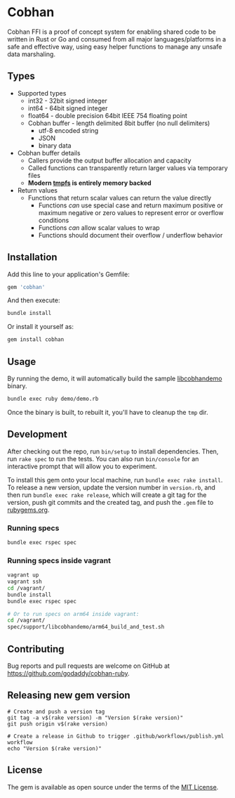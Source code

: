 # Cobhan

Cobhan FFI is a proof of concept system for enabling shared code to be written in Rust or Go and consumed from all major languages/platforms in a safe and effective way, using easy helper functions to manage any unsafe data marshaling.

## Types

* Supported types
  * int32 - 32bit signed integer
  * int64 - 64bit signed integer
  * float64 - double precision 64bit IEEE 754 floating point
  * Cobhan buffer - length delimited 8bit buffer (no null delimiters)
      * utf-8 encoded string
      * JSON
      * binary data
* Cobhan buffer details
  * Callers provide the output buffer allocation and capacity
  * Called functions can transparently return larger values via temporary files
  * **Modern [tmpfs](https://en.wikipedia.org/wiki/Tmpfs) is entirely memory backed**
* Return values
  * Functions that return scalar values can return the value directly
    * Functions *can* use special case and return maximum positive or maximum negative or zero values to represent error or overflow conditions
    * Functions *can* allow scalar values to wrap
    * Functions should document their overflow / underflow behavior

## Installation

Add this line to your application's Gemfile:

```ruby
gem 'cobhan'
```

And then execute:

```bash
bundle install
```

Or install it yourself as:

```bash
gem install cobhan
```

## Usage

By running the demo, it will automatically build the sample [libcobhandemo](spec/support/libcobhandemo/libcobhandemo.go) binary.

```bash
bundle exec ruby demo/demo.rb
```

Once the binary is built, to rebuilt it, you'll have to cleanup the `tmp` dir.

## Development

After checking out the repo, run `bin/setup` to install dependencies. Then, run `rake spec` to run the tests. You can also run `bin/console` for an interactive prompt that will allow you to experiment.

To install this gem onto your local machine, run `bundle exec rake install`. To release a new version, update the version number in `version.rb`, and then run `bundle exec rake release`, which will create a git tag for the version, push git commits and the created tag, and push the `.gem` file to [rubygems.org](https://rubygems.org).

### Running specs

```bash
bundle exec rspec spec
```

### Running specs inside vagrant

```bash
vagrant up
vagrant ssh
cd /vagrant/
bundle install
bundle exec rspec spec

# Or to run specs on arm64 inside vagrant:
cd /vagrant/
spec/support/libcobhandemo/arm64_build_and_test.sh
```

## Contributing

Bug reports and pull requests are welcome on GitHub at https://github.com/godaddy/cobhan-ruby.

## Releasing new gem version

```
# Create and push a version tag
git tag -a v$(rake version) -m "Version $(rake version)"
git push origin v$(rake version)

# Create a release in Github to trigger .github/workflows/publish.yml workflow
echo "Version $(rake version)"
```

## License

The gem is available as open source under the terms of the [MIT License](LICENSE.txt).
